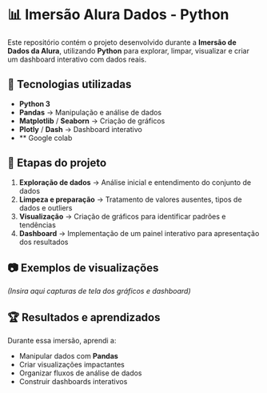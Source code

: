 # 📊 Imersão Alura Dados - Python

Este repositório contém o projeto desenvolvido durante a **Imersão de Dados da Alura**, utilizando **Python** para explorar, limpar, visualizar e criar um dashboard interativo com dados reais.

## 🚀 Tecnologias utilizadas
- **Python 3**
- **Pandas** → Manipulação e análise de dados
- **Matplotlib** / **Seaborn** → Criação de gráficos
- **Plotly** / **Dash** → Dashboard interativo
- ** Google colab

## 📌 Etapas do projeto
1. **Exploração de dados** → Análise inicial e entendimento do conjunto de dados
2. **Limpeza e preparação** → Tratamento de valores ausentes, tipos de dados e outliers
3. **Visualização** → Criação de gráficos para identificar padrões e tendências
4. **Dashboard** → Implementação de um painel interativo para apresentação dos resultados

## 📷 Exemplos de visualizações
*(Insira aqui capturas de tela dos gráficos e dashboard)*

## 🏆 Resultados e aprendizados
Durante essa imersão, aprendi a:
- Manipular dados com **Pandas**
- Criar visualizações impactantes
- Organizar fluxos de análise de dados
- Construir dashboards interativos
